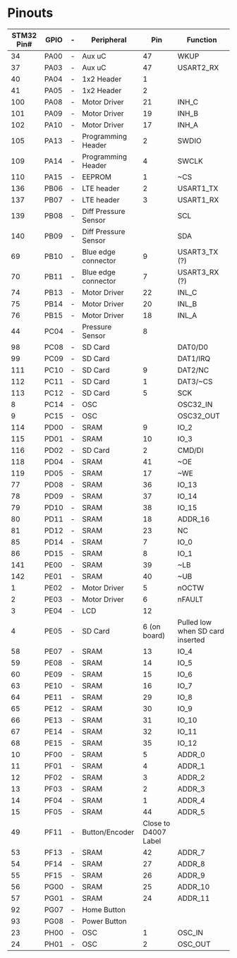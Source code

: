 # Pinouts

| STM32 Pin#	| GPIO	|-| Peripheral	| Pin	| Function | 
| ----- 		| ----  |-| -----     | ----  | -----------	| 
| 34			| PA00	|-| Aux uC	| 47	| WKUP | 
| 37			| PA03	|-| Aux uC	| 47	| USART2_RX | 
| 40			| PA04	|-| 1x2 Header	| 1	|  | 
| 41			| PA05	|-| 1x2 Header	| 2	|  | 
| 100			| PA08	|-| Motor Driver	| 21	| INH_C | 
| 101			| PA09	|-| Motor Driver	| 19	| INH_B | 
| 102			| PA10	|-| Motor Driver	| 17	| INH_A | 
| 105			| PA13	|-| Programming Header	| 2	| SWDIO | 
| 109			| PA14	|-| Programming Header	| 4	| SWCLK | 
| 110			| PA15	|-| EEPROM	| 1	| ~CS | 
| 136			| PB06	|-| LTE header	| 2	| USART1_TX | 
| 137			| PB07	|-| LTE header	| 3	| USART1_RX | 
| 139			| PB08	|-| Diff Pressure Sensor	| 	| SCL | 
| 140			| PB09	|-| Diff Pressure Sensor	| 	| SDA | 
| 69			| PB10	|-| Blue edge connector	| 9	| USART3_TX (?) | 
| 70			| PB11	|-| Blue edge connector	| 7	| USART3_RX (?) | 
| 74			| PB13	|-| Motor Driver	| 22	| INL_C | 
| 75			| PB14	|-| Motor Driver	| 20	| INL_B | 
| 76			| PB15	|-| Motor Driver	| 18	| INL_A | 
| 44			| PC04	|-| Pressure Sensor	| 8	|  | 
| 98			| PC08	|-| SD Card	| 	| DAT0/D0 | 
| 99			| PC09	|-| SD Card	| 	| DAT1/IRQ | 
| 111			| PC10	|-| SD Card	| 9	| DAT2/NC | 
| 112			| PC11	|-| SD Card	| 1	| DAT3/~CS | 
| 113			| PC12	|-| SD Card	| 5	| SCK | 
| 8				| PC14	|-| OSC	| 	| OSC32_IN | 
| 9				| PC15	|-| OSC	| 	| OSC32_OUT | 
| 114			| PD00	|-| SRAM	| 9	| IO_2 | 
| 115			| PD01	|-| SRAM	| 10	| IO_3 | 
| 116			| PD02	|-| SD Card	| 2	| CMD/DI | 
| 118			| PD04	|-| SRAM	| 41	| ~OE | 
| 119			| PD05	|-| SRAM	| 17	| ~WE | 
| 77			| PD08	|-| SRAM	| 36	| IO_13 | 
| 78			| PD09	|-| SRAM	| 37	| IO_14 | 
| 79			| PD10	|-| SRAM	| 38	| IO_15 | 
| 80			| PD11	|-| SRAM	| 18	| ADDR_16 | 
| 81			| PD12	|-| SRAM	| 23	| NC | 
| 85			| PD14	|-| SRAM	| 7	| IO_0 | 
| 86			| PD15	|-| SRAM	| 8	| IO_1 | 
| 141			| PE00	|-| SRAM	| 39	| ~LB | 
| 142			| PE01	|-| SRAM	| 40	| ~UB | 
| 1				| PE02	|-| Motor Driver	| 5	| nOCTW | 
| 2				| PE03	|-| Motor Driver	| 6	| nFAULT | 
| 3				| PE04	|-| LCD	| 12	|  | 
| 4				| PE05	|-| SD Card	| 6 (on board)	| Pulled low when SD card inserted | 
| 58			| PE07	|-| SRAM	| 13	| IO_4 | 
| 59			| PE08	|-| SRAM	| 14	| IO_5 | 
| 60			| PE09	|-| SRAM	| 15	| IO_6 | 
| 63			| PE10	|-| SRAM	| 16	| IO_7 | 
| 64			| PE11	|-| SRAM	| 29	| IO_8 | 
| 65			| PE12	|-| SRAM	| 30	| IO_9 | 
| 66			| PE13	|-| SRAM	| 31	| IO_10 | 
| 67			| PE14	|-| SRAM	| 32	| IO_11 | 
| 68			| PE15	|-| SRAM	| 35	| IO_12 | 
| 10			| PF00	|-| SRAM	| 5	| ADDR_0 | 
| 11			| PF01	|-| SRAM	| 4	| ADDR_1 | 
| 12			| PF02	|-| SRAM	| 3	| ADDR_2 | 
| 13			| PF03	|-| SRAM	| 2	| ADDR_3 | 
| 14			| PF04	|-| SRAM	| 1	| ADDR_4 | 
| 15			| PF05	|-| SRAM	| 44	| ADDR_5 | 
| 49			| PF11	|-| Button/Encoder	| Close to D4007 Label	|  | 
| 53			| PF13	|-| SRAM	| 42	| ADDR_7 | 
| 54			| PF14	|-| SRAM	| 27	| ADDR_8 | 
| 55			| PF15	|-| SRAM	| 26	| ADDR_9 | 
| 56			| PG00	|-| SRAM	| 25	| ADDR_10 | 
| 57			| PG01	|-| SRAM	| 24	| ADDR_11 | 
| 92			| PG07	|-| Home Button	| 	|  | 
| 93			| PG08	|-| Power Button	| 	|  | 
| 23			| PH00	|-| OSC	| 1	| OSC_IN | 
| 24			| PH01	|-| OSC	| 2	| OSC_OUT | 
